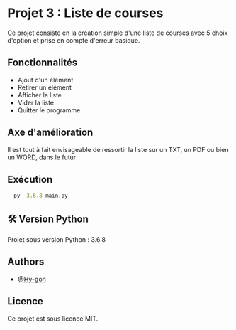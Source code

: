 # Projet 3 : Liste de courses

Ce projet consiste en la création simple d'une liste de courses avec 5 choix d'option et prise en compte d'erreur basique.

## Fonctionnalités

- Ajout d'un élément
- Retirer un élément
- Afficher la liste
- Vider la liste
- Quitter le programme

## Axe d'amélioration
Il est tout à fait envisageable de ressortir la liste sur un TXT, un PDF ou bien un WORD, dans le futur


## Exécution

```bash
  py -3.6.8 main.py
```
    
## 🛠 Version Python
Projet sous version Python : 3.6.8


## Authors

- [@Hy-gon](https://github.com/Hy-gon)

## Licence

Ce projet est sous licence MIT.